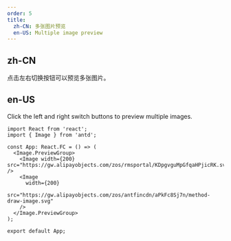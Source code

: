 ```yaml
---
order: 5
title:
  zh-CN: 多张图片预览
  en-US: Multiple image preview
---
```


## zh-CN

点击左右切换按钮可以预览多张图片。

## en-US

Click the left and right switch buttons to preview multiple images.

```tsx
import React from 'react';
import { Image } from 'antd';

const App: React.FC = () => (
  <Image.PreviewGroup>
    <Image width={200} src="https://gw.alipayobjects.com/zos/rmsportal/KDpgvguMpGfqaHPjicRK.svg" />
    <Image
      width={200}
      src="https://gw.alipayobjects.com/zos/antfincdn/aPkFc8Sj7n/method-draw-image.svg"
    />
  </Image.PreviewGroup>
);

export default App;
```
